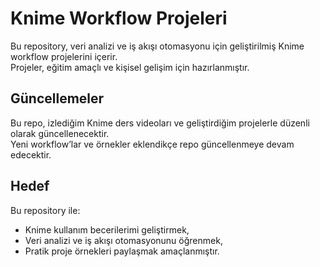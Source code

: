 # Knime Workflow Projeleri

Bu repository, veri analizi ve iş akışı otomasyonu için geliştirilmiş Knime workflow projelerini içerir.  
Projeler, eğitim amaçlı ve kişisel gelişim için hazırlanmıştır.

## Güncellemeler

Bu repo, izlediğim Knime ders videoları ve geliştirdiğim projelerle düzenli olarak güncellenecektir.  
Yeni workflow’lar ve örnekler eklendikçe repo güncellenmeye devam edecektir.

## Hedef

Bu repository ile:
- Knime kullanım becerilerimi geliştirmek,
- Veri analizi ve iş akışı otomasyonunu öğrenmek,
- Pratik proje örnekleri paylaşmak amaçlanmıştır.
